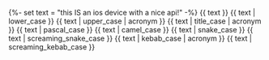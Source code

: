 {%- set text = "this IS an ios device with a nice api!" -%}
{{ text }}
{{ text | lower_case }}
{{ text | upper_case | acronym }}
{{ text | title_case | acronym }}
{{ text | pascal_case }}
{{ text | camel_case }}
{{ text | snake_case }}
{{ text | screaming_snake_case }}
{{ text | kebab_case | acronym }}
{{ text | screaming_kebab_case }}